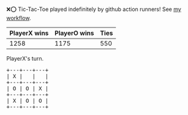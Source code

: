 :x::o: Tic-Tac-Toe played indefinitely by github action runners! See [my workflow](.github/workflows/play.yaml).

|PlayerX wins|PlayerO wins|Ties|
|-|-|-|
|1258|1175|550|

PlayerX's turn.

<pre>
+---+---+---+
| X |   |   |
+---+---+---+
| O | O | X |
+---+---+---+
| X | O | O |
+---+---+---+
</pre>